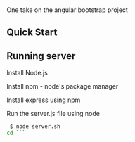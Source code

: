 #
One take on the angular bootstrap project

## Quick Start


## Running server
Install Node.js

Install npm - node's package manager

Install express using npm

Run the server.js file using node

```sh
 $ node server.sh
cd ```

